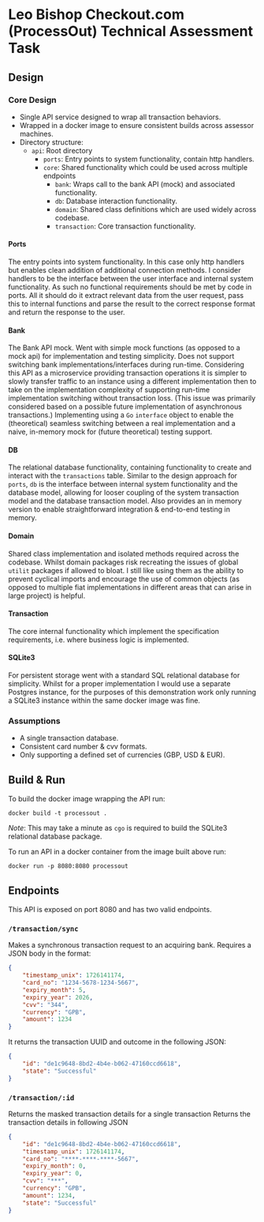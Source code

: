 # Leo Bishop Checkout.com (ProcessOut) Technical Assessment Task

## Design
### Core Design
- Single API service designed to wrap all transaction behaviors.
- Wrapped in a docker image to ensure consistent builds across assessor machines.
- Directory structure:
    - `api`: Root directory
        - `ports`: Entry points to system functionality, contain http handlers.
        - `core`: Shared functionality which could be used across multiple endpoints
            - `bank`: Wraps call to the bank API (mock) and associated functionality.
            - `db`: Database interaction functionality.
            - `domain`: Shared class definitions which are used widely across codebase.
            - `transaction`: Core transaction functionality.

#### Ports
The entry points into system functionality.
In this case only http handlers but enables clean addition of additional connection methods.
I consider handlers to be the interface between the user interface and internal system functionality.
As such no functional requirements should be met by code in ports.
All it should do it extract relevant data from the user request, pass this to internal functions and parse the result to the correct response format and return the response to the user.

#### Bank
The Bank API mock. 
Went with simple mock functions (as opposed to a mock api) for implementation and testing simplicity.
Does not support switching bank implementations/interfaces during run-time.
Considering this API as a microservice providing transaction operations it is simpler to slowly transfer traffic to an instance using a different implementation then to take on the implementation complexity of supporting run-time implementation switching without transaction loss.
(This issue was primarily considered based on a possible future implementation of asynchronous transactions.)
Implementing using a `Go` `interface` object to enable the (theoretical) seamless switching between a real implementation and a naive, in-memory mock for (future theoretical) testing support.

#### DB
The relational database functionality, containing functionality to create and interact with the `transactions` table.
Similar to the design approach for `ports`, `db` is the interface between internal system functionality and the database model, allowing for looser coupling of the system transaction model and the database transaction model.
Also provides an in memory version to enable straightforward integration & end-to-end testing in memory.

#### Domain
Shared class implementation and isolated methods required across the codebase.
Whilst domain packages risk recreating the issues of global `utilit` packages if allowed to bloat.
I still like using them as the ability to prevent cyclical imports and encourage the use of common objects (as opposed to multiple fiat implementations in different areas that can arise in large project) is helpful.

#### Transaction
The core internal functionality which implement the specification requirements, i.e. where business logic is implemented.

#### SQLite3
For persistent storage went with a standard SQL relational database for simplicity.
Whilst for a proper implementation I would use a separate Postgres instance, for the purposes of this demonstration work only running a SQLite3 instance within the same docker image was fine.

### Assumptions
- A single transaction database.
- Consistent card number & cvv formats.
- Only supporting a defined set of currencies (GBP, USD & EUR).

## Build & Run
To build the docker image wrapping the API run:
```
docker build -t processout .
```
*Note*: This may take a minute as `cgo` is required to build the SQLite3 relational database package.

To run an API in a docker container from the image built above run:
```
docker run -p 8080:8080 processout
```

## Endpoints

This API is exposed on port 8080 and has two valid endpoints.

### `/transaction/sync`
Makes a synchronous transaction request to an acquiring bank.
Requires a JSON body in the format:
```json
{
    "timestamp_unix": 1726141174,
    "card_no": "1234-5678-1234-5667",
    "expiry_month": 5,
    "expiry_year": 2026,
    "cvv": "344",
    "currency": "GPB",
    "amount": 1234
}
```

It returns the transaction UUID and outcome in the following JSON:
```json
{
    "id": "de1c9648-8bd2-4b4e-b062-47160ccd6618",
    "state": "Successful"
}
```

### `/transaction/:id`
Returns the masked transaction details for a single transaction
Returns the transaction details in following JSON
```json
{
    "id": "de1c9648-8bd2-4b4e-b062-47160ccd6618",
    "timestamp_unix": 1726141174,
    "card_no": "****-****-****-5667",
    "expiry_month": 0,
    "expiry_year": 0,
    "cvv": "***",
    "currency": "GPB",
    "amount": 1234,
    "state": "Successful"
}
```